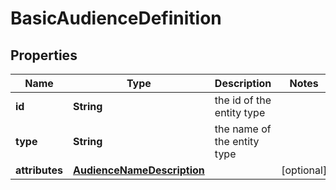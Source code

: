 

# BasicAudienceDefinition

## Properties

Name | Type | Description | Notes
------------ | ------------- | ------------- | -------------
**id** | **String** | the id of the entity type | 
**type** | **String** | the name of the entity type | 
**attributes** | [**AudienceNameDescription**](AudienceNameDescription.md) |  |  [optional]



